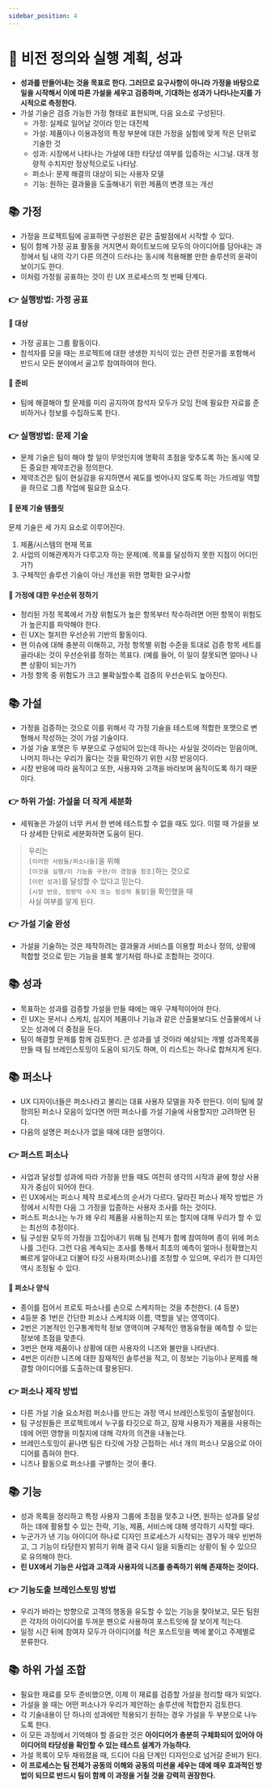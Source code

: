 ```yaml
---
sidebar_position: 4
---
```


# 🌈 비전 정의와 실행 계획, 성과
- **성과를 만들어내는 것을 목표로 한다. 그러므로 요구사항이 아니라 가정을 바탕으로 일을 시작해서 이에 따른 가설을 세우고 검증하며, 기대하는 성과가 나타나는지를 가시적으로 측정한다.**
- 가설 기술은 검증 가능한 가정 형태로 표현되며, 다음 요소로 구성된다.
  - 가정: 실제로 일어날 것이라 믿는 대전제
  - 가설: 제품이나 이용과정의 특정 부분에 대한 가정을 실험에 맞게 작은 단위로 기술한 것
  - 성과: 시장에서 나타나는 가설에 대한 타당성 여부를 입증하는 시그널. 대개 정량적 수치지만 정상적으로도 나타남.
  - 퍼소나: 문제 해결의 대상이 되는 사용자 모델
  - 기능: 원하는 결과물을 도출해내기 위한 제품의 변경 또는 개선

## 📚 가정
- 가정을 프로젝트팀에 공표하면 구성원은 같은 출발점에서 시작할 수 있다.
- 팀이 함께 가정 공표 활동을 거치면서 화이트보드에 모두의 아이디어를 담아내는 과정에서 팀 내의 각기 다른 의견이 드러나는 동시에 적용해볼 만한 솔루션의 윤곽이 보이기도 한다.
- 이처럼 가정읠 공표하는 것이 린 UX 프로세스의 첫 번째 단계다.

### 👉 실행방법: 가정 공표

#### 🎈 대상
- 가정 공표는 그룹 활동이다.
- 참석자를 모을 때는 프로젝트에 대한 생생한 지식이 있는 관련 전문가를 포함해서 반드시 모든 분야에서 골고루 참여하여야 한다.

#### 🎈 준비
- 팀에 해결해야 할 문제를 미리 공지하여 참석자 모두가 모임 전에 필요한 자료를 준비하거나 정보를 수집하도록 한다.

### 👉 실행방법: 문제 기술
- 문제 기술은 팀이 해야 할 일이 무엇인지에 명확히 초점을 맞추도록 하는 동시에 모든 중요한 제약조건을 정의한다.
- 제약조건은 팀이 현실감을 유지하면서 궤도를 벗어나지 않도록 하는 가드레일 역할을 하므로 그룹 작업에 필요한 요소다.

#### 🎈 문제 기술 템플릿
문제 기술은 세 가지 요소로 이루어진다.
1. 제품/시스템의 현재 목표
2. 사업의 이해관계자가 다루고자 하는 문제(예. 목표를 달성하지 못한 지점이 어디인가?)
3. 구체적인 솔루션 기술이 아닌 개선을 위한 명확한 요구사항

#### 🎈 가정에 대한 우선순위 정하기
- 정리된 가정 목록에서 가장 위험도가 높은 항목부터 착수하려면 어떤 항목이 위험도가 높은지를 파악해야 한다.
- 린 UX는 철저한 우선순위 기반의 활동이다.
- 현 이슈에 대해 충분히 이해하고, 가정 항목별 위험 수준을 토대로 검증 항목 세트를 골라내는 것이 우선순위를 정하는 목표다. (예를 들어, 이 일이 잘못되면 얼마나 나쁜 상황이 되는가?)
- 가정 항목 중 위험도가 크고 불확실할수록 검증의 우선순위도 높아진다.

## 📚 가설
- 가정을 검증하는 것으로 이를 위해서 각 가정 기술을 테스트에 적합한 포맷으로 변형해서 작성하는 것이 가설 기술이다.
- 가설 기술 포맷은 두 부분으로 구성되어 있는데 하나는 사실일 것이라는 믿음이며, 나머지 하나는 우리가 옳다는 것을 확인하기 위한 시장 반응이다.
- 시장 반응에 따라 움직이고 또한, 사용자와 고객을 바라보며 움직이도록 하기 때문이다.

### 👉 하위 가설: 가설을 더 작게 세분화
- 세워놓은 가설이 너무 커서 한 번에 테스트할 수 없을 때도 있다. 이럴 때 가설을 보다 상세한 단위로 세분화하면 도움이 된다.

> 우리는   
> `[이러한 사람들/퍼소나들]`을 위해   
> `[이것을 실행/이 기능을 구현/이 경험을 창조]`하는 것으로   
> `[이런 성과]`를 달성할 수 있다고 믿는다.   
> `[시장 반응, 정량적 수치 또는 정성적 통찰]`을 확인했을 때   
> 사실 여부를 알게 된다.   

### 👉 가설 기술 완성
- 가설을 기술하는 것은 제작하려는 결과물과 서비스를 이용할 퍼소나 정의, 상황에 적합할 것으로 믿는 기능을 블록 쌓기처럼 하나로 조합하는 것이다.

## 📚 성과
- 목표하는 성과를 검증할 가설을 만들 때에는 매우 구체적이어야 한다.
- 린 UX는 문서나 스케치, 심지어 제품이나 기능과 같은 산출물보다도 산출물에서 나오는 성과에 더 중점을 둔다.
- 팀이 해결할 문제를 함께 검토한다. 큰 성과를 낼 것이라 예상되는 개별 성과목록을 만들 때 팀 브레인스토밍이 도움이 되기도 하며, 이 리스트는 하나로 합쳐지게 된다.

## 📚 퍼소나
- UX 디자이너들은 퍼소나라고 불리는 대표 사용자 모델을 자주 만든다. 이미 팀에 잘 정의된 퍼소나 모음이 있다면 어떤 퍼소나를 가설 기술에 사용할지만 고려하면 된다.
- 다음의 설명은 퍼소나가 없을 때에 대한 설명이다.

### 👉 퍼스트 퍼소나
- 사업과 달성할 성과에 따라 가정을 만들 때도 여전히 생각의 시작과 끝에 항상 사용자가 중심이 되어야 한다.
- 린 UX에서는 퍼소나 제작 프로세스의 순서가 다르다. 달라진 퍼소나 제작 방법은 가정에서 시작한 다음 그 가정을 입증하는 사용자 조사를 하는 것이다.
- 퍼스트 퍼소나는 누가 왜 우리 제품을 사용하는지 또는 할지에 대해 우리가 할 수 있는 최선의 추정이다.
- 팀 구성원 모두의 가정을 끄집어내기 위해 팀 전체가 함께 참여하며 종이 위에 퍼소나를 그린다. 그런 다음 계속되는 조사를 통해서 최초의 예측이 얼마나 정확했는지 빠르게 알아내고 더불어 타깃 사용자(퍼소나)를 조정할 수 있으며, 우리가 한 디자인 역시 조정될 수 있다.

#### 🎈 퍼소나 양식
- 종이를 접어서 프로토 파소나를 손으로 스케치하는 것을 추천한다. (4 등분)
- 4등분 중 1번은 간단한 퍼소나 스케치와 이름, 역할을 넣는 영역이다.
- 2번은 기본적인 인구통계학적 정보 영역이며 구체적인 행동유형을 예측할 수 있는 정보에 초점을 맞춘다.
- 3번은 현재 제품이나 상황에 대한 사용자의 니즈와 불만을 나타낸다.
- 4번은 이러한 니즈에 대한 잠재적인 솔루션을 적고, 이 정보는 기능이나 문제를 해결할 아이디어를 도출하는데 활용된다.

### 👉 퍼소나 제작 방법
- 다른 가설 기술 요소처럼 퍼소나를 만드는 과정 역시 브레인스토밍이 출발점이다.
- 팀 구성원들은 프로젝트에서 누구를 타깃으로 하고, 잠재 사용자가 제품을 사용하는 데에 어떤 영향을 미칠지에 대해 각자의 의견을 내놓는다.
- 브레인스토밍이 끝나면 팀은 타깃에 가장 근접하는 서너 개의 퍼소나 모음으로 아이디어를 좁혀야 한다.
- 니즈나 활동으로 퍼소나를 구별하는 것이 좋다.

## 📚 기능
- 성과 목록을 정리하고 특정 사용자 그룹에 초점을 맞추고 나면, 원하는 성과를 달성하는 데에 활용할 수 있는 전략, 기능, 제품, 서비스에 대해 생각하기 시작할 때다.
- 누군가가 낸 기능 아이디어 하나로 디자인 프로세스가 시작되는 경우가 매우 빈번하고, 그 기능이 타당한지 밝히기 위해 결국 다시 일을 되돌리는 상황이 될 수 있으므로 유의해야 한다.
- **린 UX에서 기능은 사업과 고객과 사용자의 니즈를 충족하기 위해 존재하는 것이다.**

### 👉 기능도출 브레인스토밍 방법
- 우리가 바라는 방향으로 고객의 행동을 유도할 수 있는 기능을 찾아보고, 모든 팀원은 각자의 아이디어를 두꺼운 펜으로 사용하여 포스트잇에 잘 보이게 적는다.
- 일정 시간 뒤에 참여자 모두가 아이디어를 적은 포스트잇을 벽에 붙이고 주제별로 분류한다.

## 📚 하위 가설 조합
- 필요한 재료를 모두 준비했으면, 이제 이 재료를 검증할 가설을 정리할 때가 되었다.
- 가설을 쓸 때는 어떤 퍼소나가 우리가 제안하는 솔루션에 적합한지 검토한다.
- 각 기술내용이 단 하나의 성과에만 적용되기 원하는 경우 가설을 두 부분으로 나누도록 한다.
- 이 모든 과정에서 기억해야 할 중요한 것은 **아이디어가 충분히 구체화되어 있어야 아이디어의 타당성을 확인할 수 있는 테스트 설계가 가능하다.**
- 가설 목록이 모두 채워졌을 때, 드디어 다음 단계인 디자인으로 넘거갈 준비가 된다.
- **이 프로세스는 팀 전체가 공동의 이해와 공동의 미션을 세우는 데에 매우 효과적인 방법이 되므로 반드시 팀이 함께 이 과정을 거칠 것을 강력히 권장한다.**
